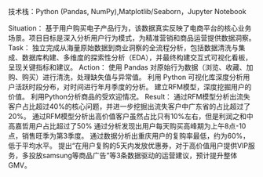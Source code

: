 技术栈：Python (Pandas, NumPy),Matplotlib/Seaborn，Jupyter Notebook

Situation： 基于用户购买电子产品行为，该数据真实反映了电商平台的核心业务场景。项目目标是深入分析用户行为模式，为精准营销和商品运营提供数据洞察。
Task： 独立完成从海量原始数据到商业洞察的全流程分析，包括数据清洗与集成、数据库构建、多维度的探索性分析（EDA），并最终构建交互式可视化看板，呈现关键指标和建议。
Action：
使用 Pandas 对原始行为数据（浏览、收藏、加购、购买）进行清洗，处理缺失值与异常值。
利用 Python 可视化库深度分析用户活跃时段分布，对时间进行年月季度的分析。
建立RFM模型，深度挖掘用户的价值。
利用Python分析商品的受欢迎情况。
Result：
通过RFM模型分析出流失客户占比超过40%的核心问题，并进一步挖掘出流失客户中广东省的占比超过了20%。
通过RFM模型分析出高价值客户虽然占比只有10%左右，但是利润之和中高嘉哲用户占比超过了50%
通过分析发现出用户每天购买高峰期为上午8点-10点，销售旺季为第3季度。
通过数据分析出重庆用户的复购率最低，约为60%，低于平均水平。
提出“在用户复购的5天内发放优惠券，对于高价值用户提供VIP服务，多投放samsung等商品广告”等3条数据驱动的运营建议，预计提升整体GMV。
